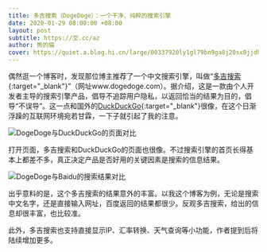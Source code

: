 ```yaml
---
title: 多吉搜索（DogeDoge）：一个干净、纯粹的搜索引擎
date: 2020-01-29 08:00:00 +08:00
layout: post
subtitle: https://🈳.cc/az
author: 熊的猫
cover: https://quiet.a.blog.hi.cn/large/00337920ly1gl79bn9ga8j20sx0jjdh2.jpg
---
```


偶然逛一个博客时，发现那位博主推荐了一个中文搜索引擎，叫做“[多吉搜索](https://www.dogedoge.com/){:target="_blank"}”（网址www.dogedoge.com）。据介绍，这是一款由个人开发者主导的搜索引擎产品，倡导不追踪用户隐私，以返回恰当的结果为目的，倡导“不误导”。这一点和国外的[DuckDuckGo](https://start.duckduckgo.com/){:target="_blank"}很像，在这个日渐浮躁的互联网环境宛若甘霖，一下子就引起了我的注意。

![DogeDoge与DuckDuckGo的页面对比][1]

打开页面，多吉搜索和DuckDuckGo的页面也很像。不过搜索引擎的首页长得基本上都差不多，真正决定产品是否好用的关键因素是搜索的信息结果。

![DogeDoge与Baidu的搜索结果对比][2]

出乎意料的是，这个多吉搜索的结果意外的丰富。以我这个博客为例，无论是搜索中文名字，还是直接输入网址，百度返回的结果都很少。反观多吉搜索，给出的信息却很丰富，也比较准。

此外，多吉搜索也支持直接显示IP、汇率转换、天气查询等小功能，作者提到后将陆续增加更多。


  [1]: https://quiet.a.blog.hi.cn/large/00337920ly1gl7g917sj5j20rs0g6dj1.jpg
  [2]: https://quiet.a.blog.hi.cn/large/00337920ly1gl7g9rhtp7j20rs0g67ci.jpg